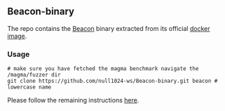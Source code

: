 ## Beacon-binary
The repo contains the [Beacon](https://github.com/5hadowblad3/Beacon_artifact) binary extracted from its official [docker image](https://hub.docker.com/r/yguoaz/beacon). 

### Usage
``` shell
# make sure you have fetched the magma benchmark navigate the /magma/fuzzer dir
git clone https://github.com/null1024-ws/Beacon-binary.git beacon # lowercase name
```
Please follow the remaining instructions [here](https://github.com/null1024-ws/magma.git).
